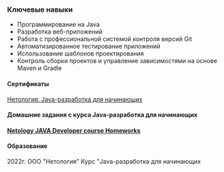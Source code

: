 ###  Ключевые навыки

- Программирование на Java
- Разработка веб-приложений
- Работа с профессиональной системой контроля версий Git
- Автоматизированное тестирование приложений
- Использование шаблонов проектирования
- Контроль сборки проектов и управление зависимостями на основе Maven и Gradle 



#### Сертификаты
[Нетология: Java-разработка для начинающих](https://github.com/Karafutoman/Karafutoman/blob/main/Netology_certificate.pdf)

#### Домашние задания с курса Java-разработка для начинающих
#### [Netology JAVA Developer course Homeworks](https://github.com/Karafutoman/Karafutoman/blob/main/Netology.md)

#### Образование
2022г. ООО "Нетология"
Курс "Java-разработка для начинающих
